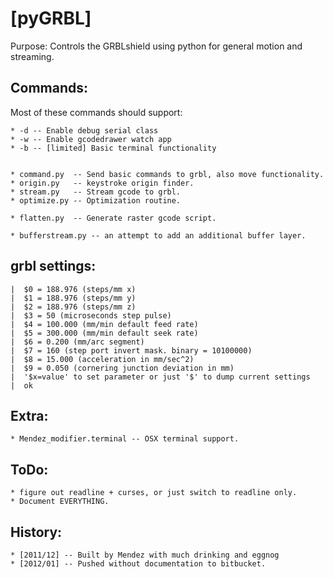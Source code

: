 [pyGRBL]
========

Purpose: Controls the GRBLshield using python for general motion and streaming.


Commands:
---------
Most of these commands should support:


    * -d -- Enable debug serial class
    * -w -- Enable gcodedrawer watch app
    * -b -- [limited] Basic terminal functionality 


    * command.py  -- Send basic commands to grbl, also move functionality.
    * origin.py   -- keystroke origin finder.
    * stream.py   -- Stream gcode to grbl.
    * optimize.py -- Optimization routine.
    
    * flatten.py  -- Generate raster gcode script.

    * bufferstream.py -- an attempt to add an additional buffer layer.


grbl settings:
--------------
    |  $0 = 188.976 (steps/mm x)
    |  $1 = 188.976 (steps/mm y)
    |  $2 = 188.976 (steps/mm z)
    |  $3 = 50 (microseconds step pulse)
    |  $4 = 100.000 (mm/min default feed rate)
    |  $5 = 300.000 (mm/min default seek rate)
    |  $6 = 0.200 (mm/arc segment)
    |  $7 = 160 (step port invert mask. binary = 10100000)
    |  $8 = 15.000 (acceleration in mm/sec^2)
    |  $9 = 0.050 (cornering junction deviation in mm)
    |  '$x=value' to set parameter or just '$' to dump current settings
    |  ok



Extra:
------
    * Mendez_modifier.terminal -- OSX terminal support.

ToDo:
-----
    * figure out readline + curses, or just switch to readline only.
    * Document EVERYTHING.

History:
--------
    * [2011/12] -- Built by Mendez with much drinking and eggnog
    * [2012/01] -- Pushed without documentation to bitbucket.
    